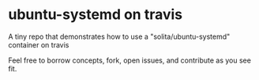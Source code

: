# ubuntu-systemd on travis
A tiny repo that demonstrates how to use a "solita/ubuntu-systemd" container on travis

Feel free to borrow concepts, fork, open issues, and contribute as you see fit.
